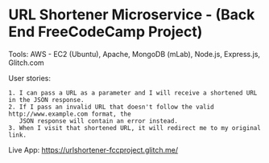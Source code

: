 # URL Shortener Microservice - (Back End FreeCodeCamp Project)

Tools: AWS - EC2 (Ubuntu), Apache, MongoDB (mLab), Node.js, Express.js, Glitch.com

User stories:

    1. I can pass a URL as a parameter and I will receive a shortened URL in the JSON response.
    2. If I pass an invalid URL that doesn't follow the valid http://www.example.com format, the 
       JSON response will contain an error instead.
    3. When I visit that shortened URL, it will redirect me to my original link.
    
Live App: https://urlshortener-fccproject.glitch.me/

